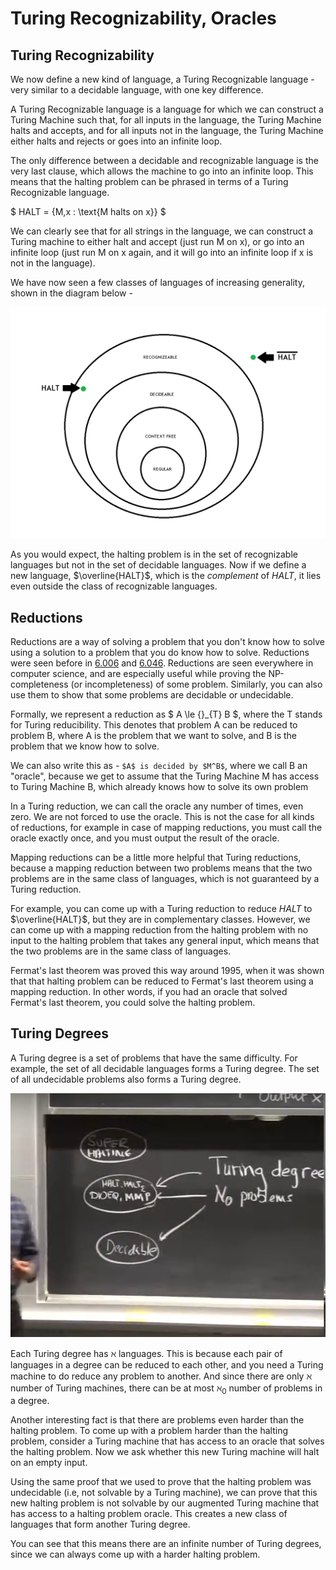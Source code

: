 # Turing Recognizability, Oracles

## Turing Recognizability
We now define a new kind of language, a Turing Recognizable language - very similar
to a decidable language, with one key difference.

A Turing Recognizable language is a language for which we can construct a Turing
Machine such that, for all inputs in the language, the Turing Machine halts and accepts,
and for all inputs not in the language, the Turing Machine either halts and rejects
or goes into an infinite loop.

The only difference between a decidable and recognizable language is the very last
clause, which allows the machine to go into an infinite loop. This means that the halting 
problem can be phrased in terms of a Turing Recognizable language.

$ HALT = \{M,x : \text{M halts on x}\} $

We can clearly see that for all strings in the language, we can construct a Turing machine 
to either halt and accept (just run M on x), or go into an infinite loop (just run M on x again,
and it will go into an infinite loop if x is not in the language).

We have now seen a few classes of languages of increasing generality, shown in the diagram below -

<img src="media/lec7-1.png" alt="Classes of languages">

As you would expect, the halting problem is in the set of recognizable languages but not
in the set of decidable languages. Now if we define a new language, $\overline{HALT}$,
which is the _complement_ of $HALT$, it lies even outside the class of recognizable languages.

## Reductions
Reductions are a way of solving a problem that you don't know how to solve using
a solution to a problem that you do know how to solve. Reductions were seen before
in [6.006](../6.006/index.md) and [6.046](../6.046/index.md). Reductions are seen 
everywhere in computer science, and are especially useful while proving the NP-completeness
(or incompleteness) of some problem. Similarly, you can also use them to show that some 
problems are decidable or undecidable.

Formally, we represent a reduction as $ A \le {}_{T} B $, where the T stands for 
Turing reducibility. This denotes that problem A can be reduced to problem B, where
A is the problem that we want to solve, and B is the problem that we know how to solve.

We can also write this as - `$A$ is decided by $M^B$`, where we call B an "oracle", 
because we get to assume that the Turing Machine M has access to Turing Machine B,
which already knows how to solve its own problem

In a Turing reduction, we can call the oracle any number of times, even zero. We 
are not forced to use the oracle. This is not the case for all kinds of reductions,
for example in case of mapping reductions, you must call the oracle exactly once, 
and you must output the result of the oracle.

Mapping reductions can be a little more helpful that Turing reductions, because 
a mapping reduction between two problems means that the two problems are in the 
same class of languages, which is not guaranteed by a Turing reduction. 

For example, you can come up with a Turing reduction to reduce $HALT$ to $\overline{HALT}$,
but they are in complementary classes. However, we can come up with a mapping 
reduction from the halting problem with no input to the halting problem that 
takes any general input, which means that the two problems are in the same
class of languages.

Fermat's last theorem was proved this way around 1995, when it was shown that 
that halting problem can be reduced to Fermat's last theorem using a mapping
reduction. In other words, if you had an oracle that solved Fermat's last
theorem, you could solve the halting problem.

## Turing Degrees
A Turing degree is a set of problems that have the same difficulty. For example,
the set of all decidable languages forms a Turing degree. The set of all undecidable
problems also forms a Turing degree.

<img src="media/lec7-2.png" alt="Turing degrees">

Each Turing degree has ${\aleph}$ languages. This is because each pair of 
languages in a degree can be reduced to each other, and you need a Turing machine
to do reduce any problem to another. And since there are only ${\aleph}$ number 
of Turing machines, there can be at most ${\aleph}_{0}$ number of problems in a degree.

Another interesting fact is that there are problems even harder than the halting 
problem. To come up with a problem harder than the halting problem, consider a 
Turing machine that has access to an oracle that solves the halting problem. Now 
we ask whether this new Turing machine will halt on an empty input. 

Using the same proof that we used to prove that the halting problem was undecidable
(i.e, not solvable by a Turing machine), we can prove that this new halting problem
is not solvable by our augmented Turing machine that has access to a halting problem 
oracle. This creates a new class of languages that form another Turing degree.

You can see that this means there are an infinite number of Turing degrees, since
we can always come up with a harder halting problem.
